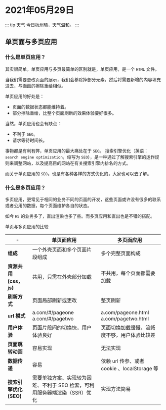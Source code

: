 # 2021年05月29日

::: tip 天气
今日杭州晴，天气温和。
:::

## 单页面与多页应用

### 什么是单页应用？

其实很简单，单页应用与多页最简单的区别就是，单页应用，是一个 `HTML` 文件。

当我们需要更改页面的展示，我们会移除掉部分元素，然后将需要新增的内容填充进去，与画画的擦除重绘相似。

单页应用的好处是：

- 页面的数据状态都能维持着。
- 部分擦除重绘，比整个页面刷新的效果体验要好很多。

当然，单页应用也会有缺点：

- 不利于 `SEO`。
- 请求等待时间长。

事物都是有利有弊，单页应用的最大痛处在于 `SEO`。 搜索引擎优化（英语：`search engine optimization`，缩写为 `SEO`），是一种通过了解搜索引擎的运作规则来调整网站，以及提高目的网站在有关搜索引擎内排名的方式。

而关于单页应用的 `SEO`，也是有各种各样的方式优化的，大家也可以去了解。

### 什么是多页应用？

多页应用，更常见于相同的业务不同的页面的开发，这些页面或许没有很多的联系或者公用的数据，每个页面维护各自的状态。

如今 `H5` 的业务多了，直出渲染也多了些。而多页应用和直出也是不错的搭配。

单页与多页应用的比较

| - | 单页面应用 | 多页面应用 |
| --- | --- | --- |
| **组成** | 一个外壳页面和多个页面片段组成 | 多个完整页面构成 |
| **资源共用(css，js)** | 共用，只需在外壳部分加载 | 不共用，每个页面都需要加载 |
| **刷新方式** | 页面局部刷新或更改 | 整页刷新 |
| **url 模式** | a.com/#/pageone a.com/#/pagetwo | a.com/pageone.html a.com/pagetwo.html |
| **用户体验** | 页面片段间的切换快，用户体验良好 | 页面切换加载缓慢，流畅度不够，用户体验比较差 |
| **页面跳转动画** | 容易实现 | 无法实现 |
| **数据传递** | 容易 | 依赖 url 传参、或者 cookie 、localStorage 等 |
| **搜索引擎优化(SEO)** | 需要单独方案、实现较为困难、不利于 SEO 检索，可利用服务器端渲染（SSR）优化 | 实现方法简易 |
